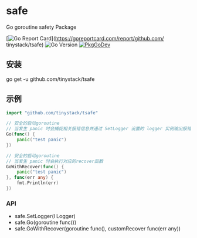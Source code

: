 # safe
Go goroutine safety Package

[![Go Report Card](https://goreportcard.com/badge/github.com/tinystack/tsafe)](https://goreportcard.com/report/github.com/    tinystack/tsafe)
![Go Version](https://img.shields.io/badge/go%20version-%3E=1.18-61CFDD.svg?style=flat-square)
[![PkgGoDev](https://pkg.go.dev/badge/mod/github.com/tinystack/tsafe)](https://pkg.go.dev/mod/github.com/tinystack/tsafe)

## 安装

go get -u github.com/tinystack/tsafe

## 示例

```go
import "github.com/tinystack/tsafe"

// 安全的启动goroutine
// 当发生 panic 时会捕捉相关报错信息并通过 SetLogger 设置的 logger 实例输出报错信息和堆栈信息
Go(func() {
    panic("test panic")
})

// 安全的启动goroutine
// 当发生 panic 时会执行对应的recover函数
GoWithRecover(func() {
    panic("test panic")
}, func(err any) {
    fmt.Println(err)
})
```

### API

- safe.SetLogger(l Logger)
- safe.Go(goroutine func())
- safe.GoWithRecover(goroutine func(), customRecover func(err any))